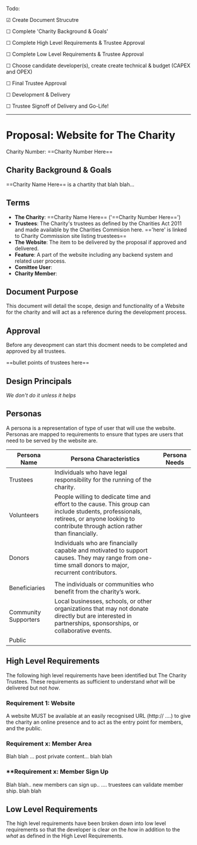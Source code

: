 Todo:

☑ Create Document Strucutre

☐ Complete 'Charity Background & Goals'

☐ Complete High Level Requirements & Trustee Approval

☐ Complete Low Level Requirements  & Trustee Approval

☐ Choose candidate developer(s), create create technical & budget (CAPEX and OPEX)

☐ Final Trustee Approval 

☐ Development & Delivery

☐ Trustee Signoff of Delivery and Go-Life!



------------




# Proposal: Website for The Charity

Charity Number: ==Charity Number Here==



## Charity Background & Goals

==Charity Name Here== is a chartity that blah blah...



## Terms

- **The Charity**: ==Charity Name Here== ('==Charity Number Here==')
- **Trustees**: The Charity's trustees as defined by the Charities Act 2011 and made available by the Charities Commision here. =='here' is linked to Charity Commission site listing truestees==
- **The Website**: The item to be delivered by the proposal if approved and delivered.
- **Feature**: A part of the website including any backend system and related user process.
- **Comittee User**:
- **Charity Member**:





## Document Purpose

This document will detail the scope, design and functionality of a Website for the charity and will act as a reference during the development process.

## Approval

Before any deveopment can start this docment needs to be completed and approved by all trustees.

==bullet points of trustees here==

## Design Principals

*We don't do it unless it helps*



## Personas

A persona is a representation of type of user that will use the website. Personas are mapped to requirements to ensure that types are users that need to be served by the website are.



| Persona Name         | Persona Characteristics                                      | Persona Needs |
| -------------------- | ------------------------------------------------------------ | ------------- |
| Trustees             | Individuals who have legal responsibility for the running of the charity. |               |
| Volunteers           | People willing to dedicate time and effort to the cause. This group can include students, professionals, retirees, or anyone looking to contribute through action rather than financially. |               |
| Donors               | Individuals who are financially capable and motivated to support causes. They may range from one-time small donors to major, recurrent contributors. |               |
|                      |                                                              |               |
| Beneficiaries        | The individuals or communities who benefit from the charity’s work. |               |
| Community Supporters | Local businesses, schools, or other organizations that may not donate directly but are interested in partnerships, sponsorships, or collaborative events. |               |
| Public               |                                                              |               |



## High Level Requirements


The following high level requirements have been identified but The Charity Trustees. These requirements as sufficient to understand *what* will be delivered but not *how*. 

### Requirement 1: Website

A website MUST be available at an easily recognised URL (http:// ....) to give the charity an online presence and to act as the entry point for members, and the public.

### **Requirement x: Member Area**

Blah blah ... post private content... blah blah

### **Requirement x: Member Sign Up

Blah blah.. new members can sign up.. .... truestees can validate member ship. blah blah

## Low Level Requirements

The high level requirements have been broken down into low level requirements so that the developer is clear on the *how* in addition to the *what* as defined in the High Level Requirements.



